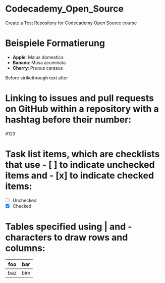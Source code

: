 # Codecademy_Open_Source
Create a Test Repository for Codecademy Open Source course

# Beispiele Formatierung

- **Apple**: Malus domestica
- **Banana**: Musa acuminata
- **Cherry**: Prunus cerasus

Before ~~strikethrough text~~ after

# Linking to issues and pull requests on GitHub within a repository with a hashtag before their number:
#123

# Task list items, which are checklists that use - [ ] to indicate unchecked items and - [x] to indicate checked items:
- [ ] Unchecked
- [x] Checked

# Tables specified using | and - characters to draw rows and columns:

| foo | bar |
| --- | --- |
| baz | bim |
